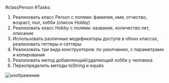 #classPerson
#Tasks:
1. Реализовать класс Person с полями: фамилия, имя, отчество, возраст, пол, хобби (список Hobby)
2. Реализовать класс Hobby с полями: название, количество лет, описание
3. Использовать различные модификаторы доступа в обоих классах, реализовать геттеры и сеттеры
4. Реализовать три вида конструкторов: по умолчанию, с параметрами и копирования
5. Реализовать метод добавляющий/удаляющий хобби у человека
6. Переопределить методы toString и equals

![изображение](https://user-images.githubusercontent.com/105737735/209430730-0b77603f-a308-4e2d-ae4c-04984e8fc771.png)
